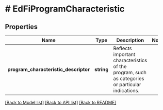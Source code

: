 # # EdFiProgramCharacteristic

## Properties

Name | Type | Description | Notes
------------ | ------------- | ------------- | -------------
**program_characteristic_descriptor** | **string** | Reflects important characteristics of the program, such as categories or particular indications. |

[[Back to Model list]](../../README.md#models) [[Back to API list]](../../README.md#endpoints) [[Back to README]](../../README.md)
